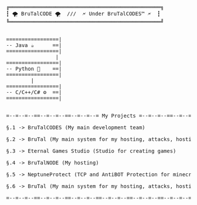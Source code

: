 <pre>

╔═════════════════════════════════════════════════╗
┇ 🌪️ BruTalCODE 🌪️  ///  🗲 Under BruTalCODES™ 🗲  ┇
╚═════════════════════════════════════════════════╝


=================|
-- Java ☕      ==|
=================|
                |
=================|
-- Python 🐍    ==|
=================|
		|
=================|
-- C/C++/C# ⚙️  ==| 
=================|


=--=--=--==--=--=--==--=--=--= My Projects =--=--=--==--=--=--==--=--=--=

§.1 -> BruTalCODES (My main development team)

§.2 -> BruTal (My main system for my hosting, attacks, hosting and more things...)

§.3 -> Eternal Games Studio (Studio for creating games)

§.4 -> BruTalNODE (My hosting)

§.5 -> NeptuneProtect (TCP and AntiBOT Protection for minecraft servers)

§.6 -> BruTal (My main system for my hosting, attacks, hosting and more things...)

=--=--=--==--=--=--==--=--=--==--=--=--==--=--=--==--=--=--==--=--=--==--=
